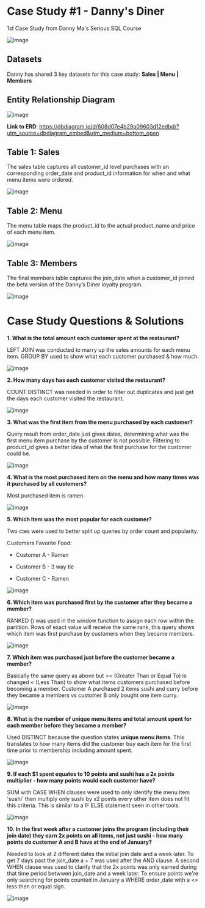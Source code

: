 # Case Study #1 - Danny's Diner 
1st Case Study from Danny Ma's Serious SQL Course

![image](https://user-images.githubusercontent.com/74512335/130088045-01bbd3aa-7619-437e-bcb8-cf19e95ccfba.png)

## **Datasets**

Danny has shared 3 key datasets for this case study: **Sales | Menu | Members**

## Entity Relationship Diagram
![image](https://user-images.githubusercontent.com/74512335/129699208-a6703c22-b8af-443b-bb1c-ab924560bf88.png)

**Link to ERD**: https://dbdiagram.io/d/608d07e4b29a09603d12edbd/?utm_source=dbdiagram_embed&utm_medium=bottom_open

## **Table 1: Sales**
The sales table captures all customer_id level purchases with an corresponding order_date and product_id information for when and what menu items were ordered.

![image](https://user-images.githubusercontent.com/74512335/129871895-6a2283d1-6f70-4dfa-acbf-de7db46842a6.png)

## **Table 2: Menu**
The menu table maps the product_id to the actual product_name and price of each menu item.

![image](https://user-images.githubusercontent.com/74512335/129872863-4415d888-a599-4699-a71f-fc8e65582fc6.png)

## **Table 3: Members**
The final members table captures the join_date when a customer_id joined the beta version of the Danny’s Diner loyalty program.

![image](https://user-images.githubusercontent.com/74512335/129873255-d73f810e-296b-4d51-aff9-5e4424769d0e.png)

# Case Study Questions & Solutions
**1. What is the total amount each customer spent at the restaurant?**

LEFT JOIN was conducted to marry up the sales amounts for each menu item. GROUP BY used to show what each customer purchased & how much.

![image](https://user-images.githubusercontent.com/74512335/130072193-b736b614-f2ff-4552-82d4-3d02cc43be2b.png)

**2. How many days has each customer visited the restaurant?**

COUNT DISTINCT was needed in order to filter out duplicates and just get the days each customer visited the restaurant.

 ![image](https://user-images.githubusercontent.com/74512335/129976292-915675f8-75e5-4c8e-aced-179dbaed52c6.png)

**3. What was the first item from the menu purchased by each customer?**

Query result from order_date just gives dates, determining what was the first menu item purchase by the customer is not possible. Filtering to product_id gives a better idea of what the first purchase for the customer could be.

![image](https://user-images.githubusercontent.com/74512335/130518858-95b83715-243a-4268-8673-72baf9f23e1a.png)

**4. What is the most purchased item on the menu and how many times was it purchased by all customers?**

Most purchased item is ramen.

![image](https://user-images.githubusercontent.com/74512335/131182021-b8ae95c5-ff7e-4fdc-b300-7870acd0938f.png)

**5. Which item was the most popular for each customer?**

Two ctes were used to better split up queries by order count and popularity. 

Customers Favorite Food:

- Customer A - Ramen

- Customer B - 3 way tie

- Customer C - Ramen

![image](https://user-images.githubusercontent.com/74512335/131188041-7b1b7901-22bf-4ade-a2f9-80bd6a7191cc.png)

**6. Which item was purchased first by the customer after they became a member?**

RANKED () was used in the window function to assign each row within the partition. Rows of exact value will receive the same rank, this query shows which item was first purchase by customers when they became members.

![image](https://user-images.githubusercontent.com/74512335/131219625-5f4147b9-956e-41fb-96e8-be12d148daa8.png)


**7. Which item was purchased just before the customer became a member?**

Basically the same query as above but >= (Greater Than or Equal To) is changed < (Less Than) to show what items customers purchased before becoming a member. Customer A purchased  2 items sushi and curry before they became a members vs customer B only bought one item curry.

![image](https://user-images.githubusercontent.com/74512335/131220187-8b793b0b-9112-4f4e-8e09-3fbec10351ac.png)

**8. What is the number of unique menu items and total amount spent for each member before they became a member?**

Used DISTINCT because the question states **unique menu items**. This translates to how many items did the customer buy each item for the first time prior to membership including amount spent.

![image](https://user-images.githubusercontent.com/74512335/131228453-2133e04d-98bc-43ed-a5cc-419b748846cd.png)

**9. If each $1 spent equates to 10 points and sushi has a 2x points multiplier - how many points would each customer have?**

SUM with CASE WHEN clauses were used to only identify the menu item 'sushi' then multiply only sushi by x2 points every other item does not fit this criteria. This is similar to a IF ELSE statement seen in other tools.

![image](https://user-images.githubusercontent.com/74512335/131232505-b8c9bb2b-8ef7-48f2-ba20-639602c9a9fa.png)


**10. In the first week after a customer joins the program (including their join date) they earn 2x points on all items, not just sushi - how many points do customer A and B have at the end of January?**

Needed to look at 2 different dates the initial join date and a week later. To get 7 days past the join_date a + 7 was used after the AND clause. A second WHEN clause was used to clarify that the 2x points was only earned during that time period betwwen join_date and a week later. To ensure points we're only searching for points counted in January a WHERE order_date with a <= less then or equal sign.

![image](https://user-images.githubusercontent.com/74512335/131232968-dfc86c5e-3db2-49a5-bf15-e49e444d9ae6.png)
